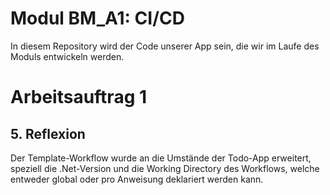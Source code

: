 # Modul BM_A1: CI/CD

In diesem Repository wird der Code unserer App sein, die wir im Laufe des Moduls entwickeln werden.

# Arbeitsauftrag 1
## 5. Reflexion
Der Template-Workflow wurde an die Umstände der Todo-App erweitert, speziell die .Net-Version und die Working Directory des Workflows, welche entweder global oder pro Anweisung deklariert werden kann.
